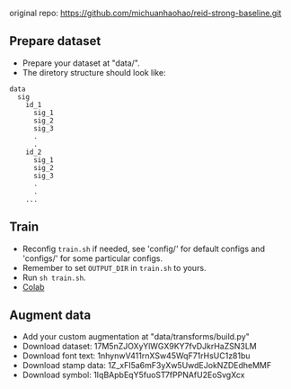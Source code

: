 original repo: https://github.com/michuanhaohao/reid-strong-baseline.git  

## Prepare dataset
* Prepare your dataset at "data/".
* The diretory structure should look like:  
```
data
  sig  
    id_1
      sig_1
      sig_2
      sig_3
      .
      .  
    id_2
      sig_1
      sig_2
      sig_3
      .
      .  
    ...
```
## Train
* Reconfig `train.sh` if needed, see 'config/' for default configs and 'configs/' for some particular configs.  
* Remember to set `OUTPUT_DIR` in `train.sh` to yours.
* Run `sh train.sh`.  
* [Colab](https://colab.research.google.com/drive/1AwA8HliKZfrgXovCHv1oqEYnDM7oQD0v#scrollTo=MTV_o6DEfxdp)

## Augment data
* Add your custom augmentation at "data/transforms/build.py"
* Download dataset: 17M5nZJOXyYlWGX9KY7fvDJkrHaZSN3LM
* Download font text: 1nhynwV411rnXSw45WqF71rHsUC1z81bu
* Download stamp data: 1Z_xFI5a6mF3yXw5UwdEJokNZDEdheMMF
* Download symbol: 1IqBApbEqY5fuoST7fPPNAfU2EoSvgXcx

